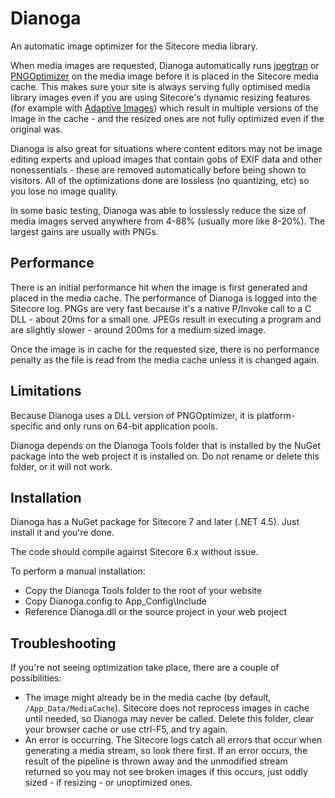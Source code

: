 # Dianoga

An automatic image optimizer for the Sitecore media library.

When media images are requested, Dianoga automatically runs [jpegtran](http://jpegclub.org/jpegtran/) or [PNGOptimizer](http://psydk.org/pngoptimizer) on the media image before it is placed in the Sitecore media cache. This makes sure your site is always serving fully optimised media library images even if you are using Sitecore's dynamic resizing features (for example with [Adaptive Images](https://marketplace.sitecore.net/en/Modules/Sitecore_Adaptive_Images.aspx)) which result in multiple versions of the image in the cache - and the resized ones are not fully optimized even if the original was.

Dianoga is also great for situations where content editors may not be image editing experts and upload images that contain gobs of EXIF data and other nonessentials - these are removed automatically before being shown to visitors. All of the optimizations done are lossless (no quantizing, etc) so you lose no image quality.

In some basic testing, Dianoga was able to losslessly reduce the size of media images served anywhere from 4-88% (usually more like 8-20%). The largest gains are usually with PNGs.

## Performance

There is an initial performance hit when the image is first generated and placed in the media cache. The performance of Dianoga is logged into the Sitecore log. PNGs are very fast because it's a native P/Invoke call to a C DLL - about 20ms for a small one. JPEGs result in executing a program and are slightly slower - around 200ms for a medium sized image.

Once the image is in cache for the requested size, there is no performance penalty as the file is read from the media cache unless it is changed again.

## Limitations

Because Dianoga uses a DLL version of PNGOptimizer, it is platform-specific and only runs on 64-bit application pools.

Dianoga depends on the Dianoga Tools folder that is installed by the NuGet package into the web project it is installed on. Do not rename or delete this folder, or it will not work.

## Installation

Dianoga has a NuGet package for Sitecore 7 and later (.NET 4.5). Just install it and you're done.

The code should compile against Sitecore 6.x without issue.

To perform a manual installation:

* Copy the Dianoga Tools folder to the root of your website
* Copy Dianoga.config to App_Config\Include
* Reference Dianoga.dll or the source project in your web project

## Troubleshooting

If you're not seeing optimization take place, there are a couple of possibilities:

* The image might already be in the media cache (by default, `/App_Data/MediaCache`). Sitecore does not reprocess images in cache until needed, so Dianoga may never be called. Delete this folder, clear your browser cache or use ctrl-F5, and try again.
* An error is occurring. The Sitecore logs catch all errors that occur when generating a media stream, so look there first. If an error occurs, the result of the pipeline is thrown away and the unmodified stream returned so you may not see broken images if this occurs, just oddly sized - if resizing - or unoptimized ones.